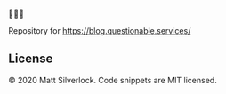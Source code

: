 🚀🚀🚀

Repository for https://blog.questionable.services/

## License

© 2020 Matt Silverlock. Code snippets are MIT licensed.
